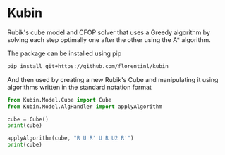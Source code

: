 # Kubin

Rubik's cube model and CFOP solver that uses a Greedy algorithm by solving each step optimally one after the other using the A* algorithm.

The package can be installed using pip

```bash
pip install git+https://github.com/florentinl/kubin
```

And then used by creating a new Rubik's Cube and manipulating it using algorithms written in the standard notation format

```python
from Kubin.Model.Cube import Cube
from Kubin.Model.AlgHandler import applyAlgorithm

cube = Cube()
print(cube)

applyAlgorithm(cube, "R U R' U R U2 R'")
print(cube)
```
